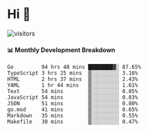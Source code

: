# Hi 👋
 
![visitors](https://visitor-badge.glitch.me/badge?page_id=sorcererxw.sorcererx)

#### 📊 Monthly Development Breakdown

<!--START_SECTION:waka-->
```text
Go         94 hrs 48 mins ████████▓░ 87.65%
TypeScript 3 hrs 25 mins  ▒░░░░░░░░░ 3.16%
HTML       2 hrs 37 mins  ▒░░░░░░░░░ 2.43%
YAML       1 hr 44 mins   ▒░░░░░░░░░ 1.61%
Text       54 mins        ▒░░░░░░░░░ 0.85%
JavaScript 54 mins        ▒░░░░░░░░░ 0.83%
JSON       51 mins        ▒░░░░░░░░░ 0.80%
go.mod     41 mins        ▒░░░░░░░░░ 0.65%
Markdown   35 mins        ▒░░░░░░░░░ 0.55%
Makefile   30 mins        ▒░░░░░░░░░ 0.47%
```
<!--END_SECTION:waka-->
